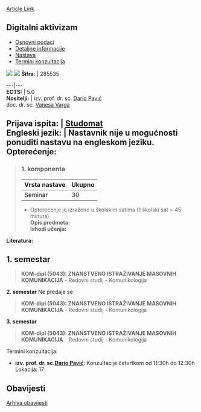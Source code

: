 [Article Link](https://www.fhs.hr/predmet/digakt)

## Digitalni aktivizam
  * [Osnovni podaci](https://www.fhs.hr/predmet/digakt#v1id-904795_571821_1_0 "Osnovni podaci")
  * [Detaljne informacije](https://www.fhs.hr/predmet/digakt#v1id-904795_571821_1_1 "Detaljne informacije")
  * [Nastava](https://www.fhs.hr/predmet/digakt#v1id-904795_571821_1_2 "Nastava")
  * [Termini konzultacija](https://www.fhs.hr/predmet/digakt#v1id-904795_571821_1_3 "Termini konzultacija")


[![](https://www.fhs.hr/img/flags/gif/hr.gif)](https://www.fhs.hr/predmet/digakt) [![](https://www.fhs.hr/img/flags/gif/gb.gif)](https://www.fhs.hr/en/course/digact)
**Šifra:** |  285535  
  
---|---  
**ECTS:** |  5.0   
**Nositelji:** |  izv. prof. dr. sc. [Dario Pavić](https://www.fhs.hr/djelatnik/dario.pavic)   
doc. dr. sc. [Vanesa Varga](https://www.fhs.hr/djelatnik/vanesa.varga)   
  
**Prijava ispita:** |  [Studomat](http://www.isvu.hr/studomat)  
**Engleski jezik:** |  Nastavnik nije u mogućnosti ponuditi nastavu na engleskom jeziku.   
**Opterećenje:**  
---  
> ### 1. komponenta
> | Vrsta nastave | Ukupno  
> ---|---  
> Seminar | 30  
> * Opterećenje je izraženo u školskim satima (1 školski sat = 45 minuta)   
**Opis predmeta:**  
> **Ishodi učenja:**  

  
**Literatura:**  

  
**1. semestar**  
---  
> **KOM-dipl (5043): ZNANSTVENO ISTRAŽIVANJE MASOVNIH KOMUNIKACIJA** - Redovni studij - Komunikologija  
>   
  
**2. semestar** Ne predaje se  
> **KOM-dipl (5043): ZNANSTVENO ISTRAŽIVANJE MASOVNIH KOMUNIKACIJA** - Redovni studij - Komunikologija  
>   
  
**3. semestar**  
> **KOM-dipl (5043): ZNANSTVENO ISTRAŽIVANJE MASOVNIH KOMUNIKACIJA** - Redovni studij - Komunikologija  
>   
Termini konzultacija: 
  * **izv. prof. dr. sc.[Dario Pavić](https://www.fhs.hr/djelatnik/dario.pavic)**: 
Konzultacije četvrtkom od 11:30h do 12:30h
Lokacija: 17 


## Obavijesti
[Arhiva obavijesti](https://www.fhs.hr/predmet/digakt?@=21tvr#news_132511 "Arhiva obavijesti")
